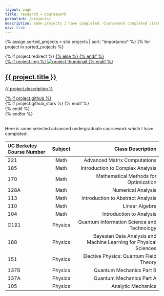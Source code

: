 ```yaml
---
layout: page
title: research + coursework
permalink: /projects/
description: Some projects I have completed. Coursework completed listed below.
nav: true
---
```


<div class="projects grid">

  {% assign sorted_projects = site.projects | sort: "importance" %}
  {% for project in sorted_projects %}
  <div class="grid-item">
    {% if project.redirect %}
    <a href="{{ project.redirect }}" target="_blank">
    {% else %}
    <a href="{{ project.url | relative_url }}">
    {% endif %}
      <div class="card hoverable">
        {% if project.img %}
        <img src="{{ project.img | relative_url }}" alt="project thumbnail">
        {% endif %}
        <div class="card-body">
          <h2 class="card-title text-lowercase">{{ project.title }}</h2>
          <p class="card-text">{{ project.description }}</p>
          <div class="row ml-1 mr-1 p-0">
            {% if project.github %}
            <div class="github-icon">
              <div class="icon" data-toggle="tooltip" title="Code Repository">
                <a href="{{ project.github }}" target="_blank"><i class="fab fa-github gh-icon"></i></a>
              </div>
              {% if project.github_stars %}
              <span class="stars" data-toggle="tooltip" title="GitHub Stars">
                <i class="fas fa-star"></i>
                <span id="{{ project.github_stars }}-stars"></span>
              </span>
              {% endif %}
            </div>
            {% endif %}
          </div>
        </div>
      </div>
    </a>
  </div>
{% endfor %}

</div>
<br/>

Here is some selected advanced undergraduate coursework which I have completed:

| UC Berkeley Course Number      | Subject | Class Description     |
| :---        |    :----:   |          ---: |
221	|Math|	Advanced Matrix Computations
185|	Math|	Introduction to Complex Analysis
170|	Math	|Mathematical Methods for Optimization
128A |	Math|	Numerical Analysis
113	|Math|	Introduction to Abstract Analysis
110	|Math|	Linear Algebra
104|	Math|	Introduction to Analysis
C191 |	Physics	|Quantum Information Science and Technology
188	|Physics	|     Bayesian Data Analysis and Machine Learning for Physical Sciences
151	|Physics	|Elective Physics: Quantum Field Theory
137B	|Physics|	Quantum Mechanics Part B
137A |	Physics	|Quantum Mechanics Part A
105	|Physics	|Analytic Mechanics
